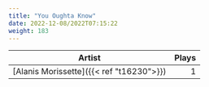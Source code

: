 ```yaml
---
title: "You Oughta Know"
date: 2022-12-08/2022T07:15:22
weight: 183
---
```




 Artist | Plays 
----- | -----:
[Alanis Morissette]({{< ref "t16230">}}) | 1
